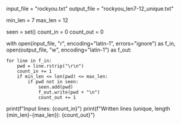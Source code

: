 
input_file = "rockyou.txt"
output_file = "rockyou_len7-12_unique.txt"

min_len = 7
max_len = 12

seen = set()
count_in = 0
count_out = 0

with open(input_file, "r", encoding="latin-1", errors="ignore") as f_in, \
     open(output_file, "w", encoding="latin-1") as f_out:
    
    for line in f_in:
        pwd = line.rstrip("\r\n")
        count_in += 1
        if min_len <= len(pwd) <= max_len:
            if pwd not in seen:
                seen.add(pwd)
                f_out.write(pwd + "\n")
                count_out += 1

print(f"Input lines:  {count_in}")
print(f"Written lines (unique, length {min_len}-{max_len}): {count_out}")
